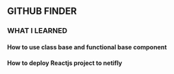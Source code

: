 ## GITHUB FINDER

### WHAT I LEARNED
#### How to use class base and functional base component
#### How to deploy Reactjs project to netifly
